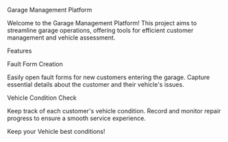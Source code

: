 Garage Management Platform



Welcome to the Garage Management Platform! This project aims to streamline garage operations, offering tools for efficient customer management and vehicle assessment.

Features

Fault Form Creation

Easily open fault forms for new customers entering the garage. Capture essential details about the customer and their vehicle's issues.

Vehicle Condition Check

Keep track of each customer's vehicle condition. Record and monitor repair progress to ensure a smooth service experience.

Keep your Vehicle best conditions!